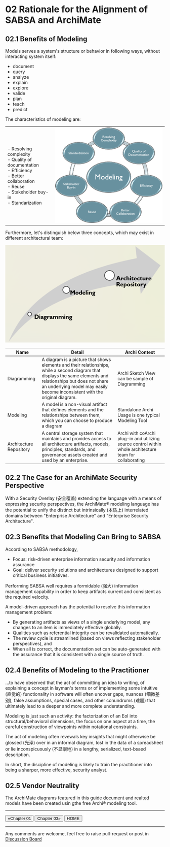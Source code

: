 # 02 Rationale for the Alignment of SABSA and ArchiMate

## 02.1 Benefits of Modeling

Models serves a system's structure or behavior in following ways, without interacting system itself:

- document
- query
- analyze
- explain
- explore
- valide
- plan
- teach
- predict

The characteristics of modeling are:

| | |
| --- | --- |
| - Resolving complexity<br>- Quality of documentation<br>- Efficiency<br>- Better collaboration<br>- Reuse<br>- Stakeholder buy-in<br>- Standarization | ![character-modeling](./img/Characteristics-of-Modeling.png) |

Furthermore, let's distinguish below three concepts, which may exist in different architectural team:

![d-m-r](./img/Diagramming-Modeling-Repository.png)

| Name | Detail | Archi Context |
| --- | --- | --- |
| Diagramming | A diagram is a picture that shows elements and their relationships, while a second diagram that displays the same elements and relationships but does not share an underlying model may easily become inconsistent with the original diagram. | Archi Sketch View can be sample of Diagramming |
| Modeling | A model is a non-visual artifact that defines elements and the relationships between them, which you can choose to produce a diagram | Standalone Archi Usage is one typical Modeling Tool |
| Architecture Repository | A central storage system that maintains and provides access to all architecture artifacts, models, principles, standards, and governance assets created and used by an enterprise. | Archi with coArchi plug-in and utilizing source control within whole architecture team for collaborating |

## 02.2 The Case for an ArchiMate Security Perspective

With a Security Overlay (安全覆盖) extending the language with a means of expressing security perspectives, the ArchiMate® modeling language has the potential to unify the distinct but intrinsically (本质上) interrelated domains between "Enterprise Architecture" and "Enterprise Security Architecture".

## 02.3 Benefits that Modeling Can Bring to SABSA

According to SABSA methodology,

- Focus: risk-driven enterprise information security and information assurance
- Goal: deliver security solutions and architectures designed to support critical business initiatives.

Performing SABSA well requires a formidable (强大) information management capability in order to keep artifacts current and consistent as the required velocity.

A model-driven approach has the potential to resolve this information management problem:

- By generating artifacts as views of a single underlying model, any changes to an item is immediately effective globally.
- Qualities such as referential integrity can be revalidated automatically.
- The review cycle is streamlined (based on views reflecting stakeholder perspectives), and
- When all is correct, the documentation set can be auto-generated with the assurance that it is consistent with a single source of truth.

## 02.4 Benefits of Modeling to the Practitioner

...to have observed that the act of committing an idea to writing, of explaining a concept in layman's terms or of implementing some intuitive (直觉的) functionality in software will often uncover gaps, nuances (细微差别), false assumptions, special cases, and other conundrums (难题) that ultimately lead to a deeper and more complete understanding.

Modeling is just such an activity: the factorization of an EoI into structural/behavioral dimensions, the focus on one aspect at a time, the careful construction of viewpoints within notational constraints.

The act of modeling often revewals key insights that might otherwise be glossed (光泽) over in an informal diagram, lost in the data of a spreadsheet or lie inconspicuously (不显眼地) in a lengthy, serialized, text-bsaed description.

In short, the discipline of modeling is likely to train the practitioner into being a sharper, more effective, security analyst.

## 02.5 Vendor Neutrality

The ArchiMate diagrams featured in this guide document and realted models have been created usin gthe free Archi® modeling tool.

---

[<button type="button">«Chapter 01</button>](../01_Introduction/README.md) [<button type="button">Chapter 03»</button>](../03_Introduction_of_ArchiMate/README.md) [<button type="button">HOME</button>](../README.md)

---

Any comments are welcome, feel free to raise pull-request or post in [Discussion Board](https://github.com/yasenstar/ArchiMate_SABSA/discussions)